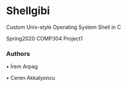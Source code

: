 # Shellgibi
Custom Unix-style Operating System Shell in C

Spring2020 COMP304 Project1


### Authors
•	İrem Arpag

•	Ceren Akkalyoncu

